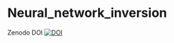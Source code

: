 # Neural_network_inversion

Zenodo DOI
[![DOI](https://zenodo.org/badge/265937462.svg)](https://zenodo.org/badge/latestdoi/265937462)
